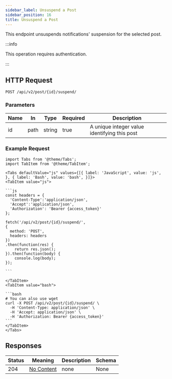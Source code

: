 ```yaml
---
sidebar_label: Unsuspend a Post
sidebar_position: 16
title: Unsuspend a Post
---
```


This endpoint unsuspends notifications' suspension for the selected post.

:::info

This operation requires authentication.

:::


## HTTP Request

`POST /api/v2/post/{id}/suspend/`

### Parameters

|Name|In|Type|Required|Description|
|---|---|---|---|---|
|id|path|string|true|A unique integer value identifying this post|

### Example Request

````mdx-code-block
import Tabs from '@theme/Tabs';
import TabItem from '@theme/TabItem';

<Tabs defaultValue="js" values={[{ label: 'JavaScript', value: 'js', }, { label: 'Bash', value: 'bash', }]}>
<TabItem value="js">

```js
const headers = {
  'Content-Type':'application/json',
  'Accept':'application/json',
  'Authorization': 'Bearer {access_token}'
};

fetch('/api/v2/post/{id}/suspend/',
{
  method: 'POST',
  headers: headers
})
.then(function(res) {
    return res.json();
}).then(function(body) {
    console.log(body);
});

```

</TabItem>
<TabItem value="bash">

```bash
# You can also use wget
curl -X POST /api/v2/post/{id}/suspend/ \
  -H 'Content-Type: application/json' \
  -H 'Accept: application/json' \
  -H 'Authorization: Bearer {access_token}'
```
</TabItem>
</Tabs>
````

## Responses

|Status|Meaning|Description|Schema|
|---|---|---|---|
|204|[No Content](https://tools.ietf.org/html/rfc7231#section-6.3.5)|none|None|





